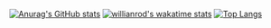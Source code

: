 <!--
**jhlsuper/jhlsuper** is a ✨ _special_ ✨ repository because its `README.md` (this file) appears on your GitHub profile.
<!-- 
- 🔭 I’m currently working on ... 
- 🌱 I’m currently learning ... kotlin, react-native, AI
- 👯 I’m looking to collaborate on ...
- 🤔 I’m looking for help with ...
- 💬 Ask me about ...
- 📫 How to reach me: ...jhlsuper@gmail.com
- 😄 Pronouns: ...
- ⚡ Fun fact: ... I like maeking
-->
 [![Anurag's GitHub stats](https://github-readme-stats.vercel.app/api?username=jhlsuper&show_icons=true&theme=dracula)](https://github.com/anuraghazra/github-readme-stats)
[![willianrod's wakatime stats](https://github-readme-stats.vercel.app/api/wakatime?username=jhlsuper)](https://github.com/anuraghazra/github-readme-stats)
[![Top Langs](https://github-readme-stats.vercel.app/api/top-langs/?username=jhsuper)](https://github.com/anuraghazra/github-readme-stats)


